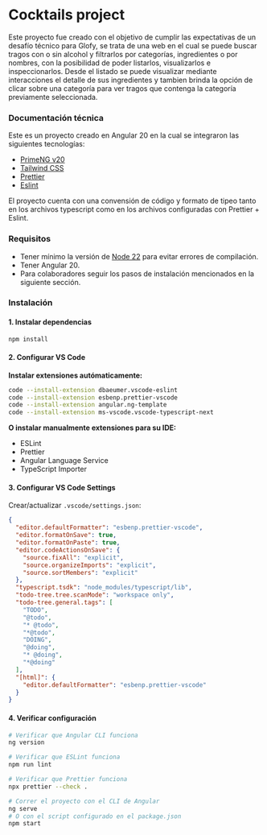 # Cocktails project

Este proyecto fue creado con el objetivo de cumplir las expectativas de un desafío técnico para Glofy, se trata de una web en el cual se puede buscar tragos con o sin alcohol y filtrarlos por categorías, ingredientes o por nombres, con la posibilidad de poder listarlos, visualizarlos e inspeccionarlos. Desde el listado se puede visualizar mediante interacciones el detalle de sus ingredientes y tambien brinda la opción de clicar sobre una categoría para ver tragos que contenga la categoría previamente seleccionada.

### Documentación técnica

Este es un proyecto creado en Angular 20 en la cual se integraron las siguientes tecnologías:

- [PrimeNG v20](https://v17.primeng.org/)
- [Tailwind CSS](https://tailwindcss.com/)
- [Prettier](https://prettier.io/)
- [Eslint](https://eslint.org/)

El proyecto cuenta con una convensión de código y formato de tipeo tanto en los archivos
typescript como en los archivos configuradas con Prettier + Eslint.

### Requisitos

- Tener mínimo la versión de [Node 22](https://nodejs.org/en/blog/release/v22.20.0) para evitar errores de compilación.
- Tener Angular 20.
- Para colaboradores seguir los pasos de instalación mencionados en la siguiente sección.

### Instalación

#### 1. **Instalar dependencias**

```bash
npm install
```

#### 2. **Configurar VS Code**

**Instalar extensiones autómaticamente:**

```bash
code --install-extension dbaeumer.vscode-eslint
code --install-extension esbenp.prettier-vscode
code --install-extension angular.ng-template
code --install-extension ms-vscode.vscode-typescript-next
```

**O instalar manualmente extensiones para su IDE:**

- ESLint
- Prettier
- Angular Language Service
- TypeScript Importer

#### 3. **Configurar VS Code Settings**

Crear/actualizar `.vscode/settings.json`:

```json
{
  "editor.defaultFormatter": "esbenp.prettier-vscode",
  "editor.formatOnSave": true,
  "editor.formatOnPaste": true,
  "editor.codeActionsOnSave": {
    "source.fixAll": "explicit",
    "source.organizeImports": "explicit",
    "source.sortMembers": "explicit"
  },
  "typescript.tsdk": "node_modules/typescript/lib",
  "todo-tree.tree.scanMode": "workspace only",
  "todo-tree.general.tags": [
    "TODO",
    "@todo",
    "* @todo",
    "*@todo",
    "DOING",
    "@doing",
    "* @doing",
    "*@doing"
  ],
  "[html]": {
    "editor.defaultFormatter": "esbenp.prettier-vscode"
  }
}
```

#### 4. **Verificar configuración**

```bash
# Verificar que Angular CLI funciona
ng version

# Verificar que ESLint funciona
npm run lint

# Verificar que Prettier funciona
npx prettier --check .

# Correr el proyecto con el CLI de Angular
ng serve
# O con el script configurado en el package.json
npm start
```
